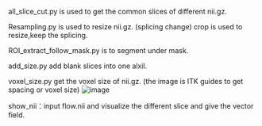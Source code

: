 all_slice_cut.py is used to get the common slices of different nii.gz.


Resampling.py is used to resize nii.gz. (splicing change)
crop is used to resize,keep the splicing.

ROI_extract_follow_mask.py is to segment under mask.

add_size.py add blank slices into one alxil.


voxel_size.py get the voxel size of nii.gz. (the image is ITK guides to get spacing or voxel size)
![image](https://github.com/user-attachments/assets/9145b10f-519f-4d90-9218-01cafef7b128)


show_nii：input flow.nii and visualize the different slice and give the vector field.
